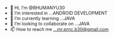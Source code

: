 - 👋 Hi, I’m @BHUMANYU30
- 👀 I’m interested in ...ANDROID DEVELOPMENT
- 🌱 I’m currently learning ...JAVA
- 💞️ I’m looking to collaborate on ...JAVA
- 📫 How to reach me ...mr.prnc.b30@gmail.com

<!---
BHUMANYU30/BHUMANYU30 is a ✨ special ✨ repository because its `README.md` (this file) appears on your GitHub profile.
You can click the Preview link to take a look at your changes.
--->
